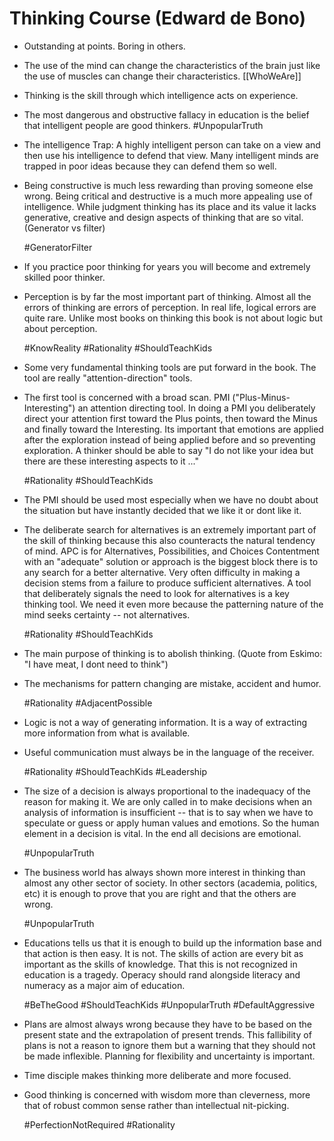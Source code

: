 # Thinking Course (Edward de Bono)

- Outstanding at points.  Boring in others.

- The use of the mind can change the characteristics of the brain just like the use of muscles can change their characteristics. [[WhoWeAre]]

- Thinking is the skill through which intelligence acts on experience.

- The most dangerous and obstructive fallacy in education is the belief that intelligent people are good thinkers. #UnpopularTruth 

- The intelligence Trap: A highly intelligent person can take on a view and then use his intelligence to defend that view.
  Many intelligent minds are trapped in poor ideas because they can defend them so well. 
  
- Being constructive is much less rewarding than proving someone else wrong. Being critical and destructive is a much more appealing use of intelligence.
  While judgment thinking has its place and its value it lacks generative, creative and design aspects of thinking that are so vital.  (Generator vs filter)

  #GeneratorFilter

- If you practice poor thinking for years you will become and extremely skilled poor thinker.

- Perception is by far the most important part of thinking.  Almost all the errors of thinking are errors of perception. In real life, logical errors are quite rare.
  Unlike most books on thinking this book is not about logic but about perception.

  #KnowReality #Rationality #ShouldTeachKids

- Some very fundamental thinking tools are put forward in the book.  The tool are really "attention-direction" tools.

- The first tool is concerned with a broad scan. PMI ("Plus-Minus-Interesting") an attention directing tool. In doing a PMI you deliberately direct your attention first toward the Plus points, then toward the Minus and finally toward the Interesting.  Its important that emotions are applied after the exploration instead of being applied before and so preventing exploration.  A thinker should be able to say "I do not like your idea  but there are these interesting aspects to it ..."

  #Rationality #ShouldTeachKids

- The PMI should be used most especially when we have no doubt about the situation but have instantly decided that we like it or dont like it.

- The deliberate search for alternatives is an extremely important part of the skill of thinking because this also counteracts the natural tendency of mind.
  APC is for Alternatives, Possibilities, and Choices
  Contentment with an "adequate" solution or approach is the biggest block there is to any search for a better alternative.
  Very often difficulty in making a decision stems from a failure to produce sufficient alternatives.
  A tool that deliberately signals the need to look for alternatives is a key thinking tool. We need it even more because the patterning nature of the mind seeks certainty -- not alternatives.

  #Rationality #ShouldTeachKids

- The main purpose of thinking is to abolish thinking.  (Quote from Eskimo: "I have meat, I dont need to think")

- The mechanisms for pattern changing are mistake, accident and humor.

  #Rationality #AdjacentPossible

- Logic is not a way of generating information. It is a way of extracting more information from what is available.

- Useful communication must always be in the language of the receiver.

  #Rationality #ShouldTeachKids #Leadership

- The size of a decision is always proportional to the inadequacy of the reason for making it.  We are only called in to make decisions when an analysis of information is insufficient -- that is to say when we have to speculate or guess or apply human values and emotions. So the human element in a decision is vital. In the end all decisions are emotional.

  #UnpopularTruth

- The business world has always shown more interest in thinking than almost any other sector of society. In other sectors (academia, politics, etc) it is enough to prove that you are right and that the others are wrong.

  #UnpopularTruth

- Educations tells us that it is enough to build up the information base and that action is then easy. It is not. The skills of action are every bit as important as the skills of knowledge. That this is not recognized in education is a tragedy. Operacy should rand alongside literacy and numeracy as a major aim of education.  

  #BeTheGood #ShouldTeachKids #UnpopularTruth #DefaultAggressive

- Plans are almost always wrong because they have to be based on the present state and the extrapolation of present trends. This fallibility of plans is not a reason to ignore them but a warning that they should not be made inflexible. Planning for flexibility and uncertainty is important.

- Time disciple makes thinking more deliberate and more focused.

- Good thinking is concerned with wisdom more than cleverness, more that of robust common sense rather than intellectual nit-picking.

  #PerfectionNotRequired #Rationality
